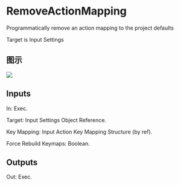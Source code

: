 # RemoveActionMapping

Programmatically remove an action mapping to the project defaults

Target is Input Settings

## 图示

![]($-20221218-20574140.png)

## Inputs

In: Exec.

Target: Input Settings Object Reference.

Key Mapping: Input Action Key Mapping Structure (by ref).

Force Rebuild Keymaps: Boolean.  

## Outputs

Out: Exec.

